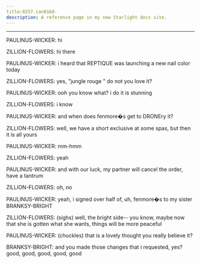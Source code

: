```yaml
---
title:0257.can0168-
description: A reference page in my new Starlight docs site.
---
```

----- 
PAULINUS-WICKER: hi
 
ZILLION-FLOWERS: hi there
 
PAULINUS-WICKER: i heard that REPTIQUE was launching a new nail color today
 
ZILLION-FLOWERS: yes, "jungle rouge
" do not you love it? 
 
PAULINUS-WICKER: ooh
 you know what? 
 i do
 it is stunning
 
ZILLION-FLOWERS: i know
 
PAULINUS-WICKER: and when does fenmore�s get to DRONEry it? 
 
ZILLION-FLOWERS: well, we have a short exclusive at some spas, but then it is all 
yours
 
PAULINUS-WICKER: mm-hmm
 
ZILLION-FLOWERS: yeah
 
PAULINUS-WICKER: and with our luck, my partner will cancel the order, have a tantrum


ZILLION-FLOWERS: oh, no
 
PAULINUS-WICKER: yeah, i signed over half of, uh, fenmore�s to my sister BRANKSY-BRIGHT
 
ZILLION-FLOWERS: (sighs) well, the bright side-- you know, maybe now that she is gotten 
what she wants, things will be more peaceful
 
PAULINUS-WICKER: (chuckles) that is a lovely thought
 you really believe it? 
 
BRANKSY-BRIGHT: and you made those changes that i requested, yes? 
 good, good, good, 
good, good
 
